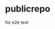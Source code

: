 # publicrepo
for e2e test























































































































































































































































































































































































































































































































































































































































































































































































































































































































